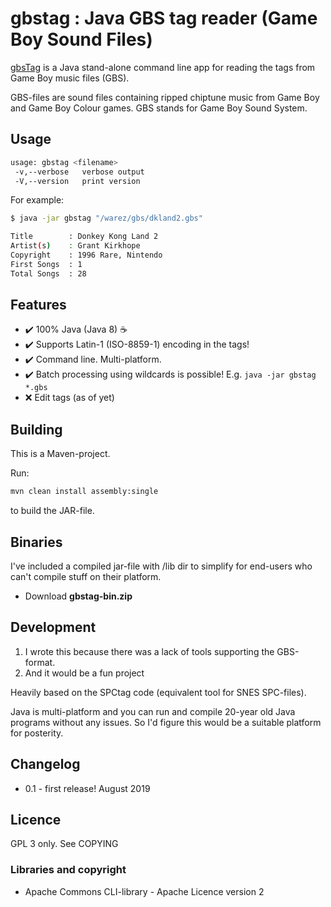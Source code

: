 # gbstag : Java GBS tag reader (Game Boy Sound Files)

[gbsTag](https://github.com/ullenius/gbstag) is a Java stand-alone command line
app for reading the tags from Game Boy music files (GBS).

GBS-files are sound files containing ripped chiptune music from Game Boy and
Game Boy Colour games. GBS stands for Game Boy Sound System.

## Usage

```sh
usage: gbstag <filename>
 -v,--verbose   verbose output
 -V,--version   print version
```

For example:
```sh
$ java -jar gbstag "/warez/gbs/dkland2.gbs"

Title		 : Donkey Kong Land 2
Artist(s)	 : Grant Kirkhope
Copyright	 : 1996 Rare, Nintendo
First Songs	 : 1
Total Songs	 : 28
```

## Features
* :heavy_check_mark: 100% Java (Java 8) :coffee:
* :heavy_check_mark: Supports Latin-1 (ISO-8859-1) encoding in the tags!
* :heavy_check_mark: Command line. Multi-platform.
* :heavy_check_mark: Batch processing using wildcards is possible! E.g. `java -jar gbstag *.gbs`
* :x: Edit tags (as of yet)

## Building
This is a Maven-project.

Run:
```sh
mvn clean install assembly:single
```
to build the JAR-file.

## Binaries
I've included a compiled jar-file with /lib dir to simplify for end-users who can't compile stuff on their platform.
* Download **gbstag-bin.zip**


## Development
1. I wrote this because there was a lack of tools supporting the GBS-format.
1. And it would be a fun project

Heavily based on the SPCtag code (equivalent tool for SNES SPC-files).

Java is multi-platform and you can run and compile 20-year old Java programs without any issues. So I'd figure this would be a suitable platform for posterity.

## Changelog
* 0.1 - first release! August 2019

## Licence
GPL 3 only. See COPYING

### Libraries and copyright
* Apache Commons CLI-library - Apache Licence version 2
